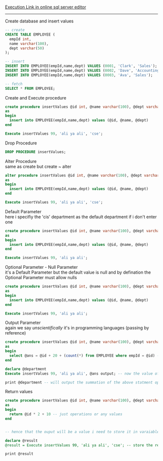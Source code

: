 [Execution Link in online sql server editor](https://onecompiler.com/sqlserver/3z88wsjdh)

--- 

Create database and insert values
``` sql 
-- create
CREATE TABLE EMPLOYEE (
  empId int,
  name varchar(100),
  dept varchar(50)
);

-- insert
INSERT INTO EMPLOYEE(empId,name,dept) VALUES (0001, 'Clark', 'Sales');
INSERT INTO EMPLOYEE(empId,name,dept) VALUES (0002, 'Dave', 'Accounting');
INSERT INTO EMPLOYEE(empId,name,dept) VALUES (0003, 'Ava', 'Sales');

-- fetch 
SELECT * FROM EMPLOYEE;
```

Create and Execute procedure
``` sql 
create procedure insertValues @id int, @name varchar(100), @dept varchar(50)
as
begin 
  insert into EMPLOYEE(empId,name,dept) values (@id, @name, @dept)
end

Execute insertValues 99, 'ali ya ali', 'cse';
```

Drop Procedure
``` sql 
DROP PROCEDURE insertValues;
```

Alter Procedure\
same as create but create ~ alter
``` sql 
alter procedure insertValues @id int, @name varchar(100), @dept varchar(50)
as
begin 
  insert into EMPLOYEE(empId,name,dept) values (@id, @name, @dept)
end

Execute insertValues 99, 'ali ya ali', 'cse';
```



Default Parameter\
here i specifiy the 'cis' department as the default department if i don't enter one
``` sql 
create procedure insertValues @id int, @name varchar(100), @dept varchar(50) = 'cis'
as
begin 
  insert into EMPLOYEE(empId,name,dept) values (@id, @name, @dept)
end

Execute insertValues 99, 'ali ya ali';
```

Optional Parameter - Null Parameter\
it's a Default Parameter but the default value is null
and by defination the Optional Parameter must allow nulls 

``` sql 
create procedure insertValues @id int, @name varchar(100), @dept varchar(50) = null
as
begin 
  insert into EMPLOYEE(empId,name,dept) values (@id, @name, @dept)
end

Execute insertValues 99, 'ali ya ali';
``` 

Output Parameter\
again we say _unscientifically_ it's in programming languages (passing by reference)

``` sql 
create procedure insertValues @id int, @name varchar(100), @dept varchar(50), @ans int output
as
begin 
  select @ans = @id + 20 + (count(*) from EMPLOYEE where empId = @id) -- just do operations
end

declare @department
Execute insertValues 99, 'ali ya ali', @ans output; -- now the value of @department is

print @department -- will output the summation of the above statment operations
```

Return values
``` sql 
create procedure insertValues @id int, @name varchar(100), @dept varchar(50)
as
begin 
  return @id * 2 + 10 -- just operations or any values
end


-- hence that the ouput will be a value i need to store it in varaiable or print it 

declare @result 
@result = Execute insertValues 99, 'ali ya ali', 'cse'; -- store the return value

print @result
```

